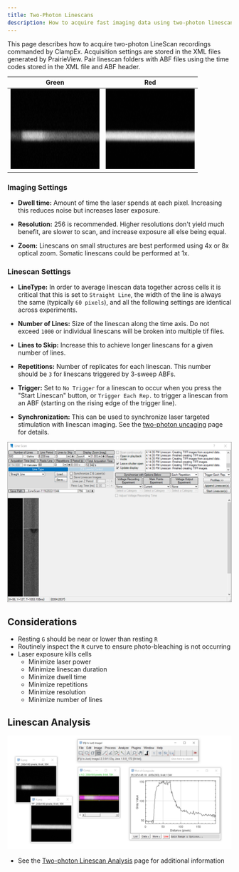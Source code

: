 ```yaml
---
title: Two-Photon Linescans
description: How to acquire fast imaging data using two-photon linescans
---
```


This page describes how to acquire two-photon LineScan recordings commanded by ClampEx. Acquisition settings are stored in the XML files generated by PrairieView. Pair linescan folders with ABF files using the time codes stored in the XML file and ABF header.

<div align="center">

Green | Red
---|---
![](G.png)|![](R.png)

</div>

### Imaging Settings

* **Dwell time:** Amount of time the laser spends at each pixel. Increasing this reduces noise but increases laser exposure.

* **Resolution:** 256 is recommended. Higher resolutions don't yield much benefit, are slower to scan, and increase exposure all else being equal.

* **Zoom:** Linescans on small structures are best performed using 4x or 8x optical zoom. Somatic linescans could be performed at 1x.

### Linescan Settings 

* **LineType:** In order to average linescan data together across cells it is critical that this is set to `Straight Line`, the width of the line is always the same (typically `60 pixels`), and all the following settings are identical across experiments.

* **Number of Lines:** Size of the linescan along the time axis. Do not exceed `1000` or individual linescans will be broken into multiple tif files.

* **Lines to Skip:** Increase this to achieve longer linescans for a given number of lines.

* **Repetitions:** Number of replicates for each linescan. This number should be `3` for linescans triggered by 3-sweep ABFs.

* **Trigger:** Set to `No Trigger` for a linescan to occur when you press the "Start Linescan" button, or `Trigger Each Rep.` to trigger a linescan from an ABF (starting on the rising edge of the trigger line).

* **Synchronization:** This can be used to synchronize laser targeted stimulation with linescan imaging. See the [two-photon uncaging](../uncaging) page for details.

<img src="window-linescan.png" class="my-5 shadow img-fluid">

## Considerations

* Resting `G` should be near or lower than resting `R`
* Routinely inspect the `R` curve to ensure photo-bleaching is not occurring
* Laser exposure kills cells
  * Minimize laser power
  * Minimize linescan duration
  * Minimize dwell time
  * Minimize repetitions
  * Minimize resolution
  * Minimize number of lines

## Linescan Analysis

<img src="imagej-linescan.png" class="my-5 img-fluid">

* See the [Two-photon Linescan Analysis](../../analysis/linescan/) page for additional information